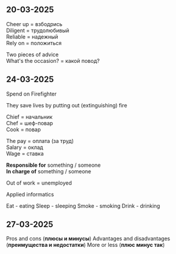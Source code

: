 
## 20-03-2025

Cheer up = взбодрись  
Diligent = трудолюбивый  
Reliable = надежный  
	Rely on = положиться  

Two pieces of advice  
What's the occasion? = какой повод?  

## 24-03-2025

Spend on 
Firefighter

They save lives by putting out (extinguishing) fire

Chief = начальник  
Chef = шеф-повар  
Cook = повар  

The pay = оплата (за труд)  
Salary = оклад  
Wage = ставка  

**Responsible for** something / someone  
**In charge of** something / someone  

Out of work = unemployed 

Applied informatics 

Eat - eating
Sleep - sleeping 
Smoke - smoking
Drink - drinking

## 27-03-2025

Pros and cons (**плюсы и минусы**)
Advantages and disadvantages (**преимущества и недостатки**)
More or less (**плюс минус так**)